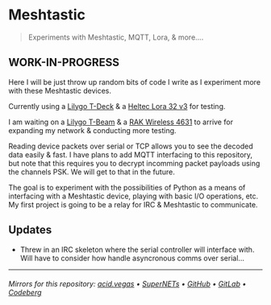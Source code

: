 # Meshtastic
> Experiments with Meshtastic, MQTT, Lora, & more....

## WORK-IN-PROGRESS

Here I will be just throw up random bits of code I write as I experiment more with these Meshtastic devices.

Currently using a [Lilygo T-Deck](https://www.lilygo.cc/products/t-deck) & a [Heltec Lora 32 v3](https://heltec.org/project/wifi-lora-32-v3/) for testing.

I am waiting on a [Lilygo T-Beam](https://www.lilygo.cc/products/t-beam-v1-1-esp32-lora-module) & a [RAK Wireless 4631](https://store.rakwireless.com/products/wisblock-core-modules?variant=42440631419078) to arrive for expanding my network & conducting more testing.

Reading device packets over serial or TCP allows you to see the decoded data easily & fast. I have plans to add MQTT interfacing to this repository, but note that this requires you to decrypt incomming packet payloads using the channels PSK. We will get to that in the future.

The goal is to experiment with the possibilities of Python as a means of interfacing with a Meshtastic device, playing with basic I/O operations, etc. My first project is going to be a relay for IRC & Meshtastic to communicate.

## Updates
- Threw in an IRC skeleton where the serial controller will interface with. Will have to consider how handle asyncronous comms over serial...
___

###### Mirrors for this repository: [acid.vegas](https://git.acid.vegas/meshtastic) • [SuperNETs](https://git.supernets.org/acidvegas/meshtastic) • [GitHub](https://github.com/acidvegas/meshtastic) • [GitLab](https://gitlab.com/acidvegas/meshtastic) • [Codeberg](https://codeberg.org/acidvegas/meshtastic)